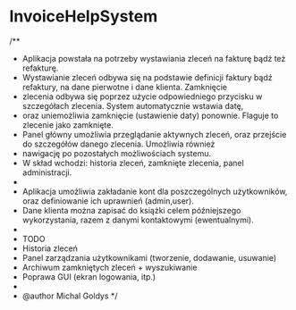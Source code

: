 # InvoiceHelpSystem
/**
* Aplikacja powstała na potrzeby wystawiania zleceń na fakturę bądź też refakturę.
* Wystawianie zleceń odbywa się na podstawie definicji faktury bądź refaktury, na dane pierwotne i dane klienta. Zamknięcie
* zlecenia odbywa się poprzez użycie odpowiedniego przycisku w szczegółach zlecenia. System automatycznie wstawia datę,
* oraz uniemożliwia zamknięcie (ustawienie daty) ponownie. Flaguje to zlecenie jako zamknięte. 
* Panel główny umożliwia przeglądanie aktywnych zleceń, oraz przejście do szczegółów danego zlecenia. Umożliwia również
* nawigację po pozostałych możliwościach systemu.
* W skład wchodzi: historia zleceń, zamknięte zlecenia, panel administracji.
* 
* Aplikacja umożliwia zakładanie kont dla poszczególnych użytkowników, oraz definiowanie ich uprawnień (admin,user).
* Dane klienta można zapisać do książki celem późniejszego wykorzystania, razem z danymi kontaktowymi (ewentualnymi).
*
*	TODO
* Historia zleceń
* Panel zarządzania użytkownikami (tworzenie, dodawanie, usuwanie)
* Archiwum zamkniętych zleceń + wyszukiwanie
* Poprawa GUI (ekran logowania, itp.)
*
* @author Michal Goldys
*/